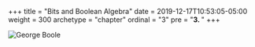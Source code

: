 +++
title = "Bits and Boolean Algebra"
date = 2019-12-17T10:53:05-05:00
weight = 300
archetype = "chapter"
ordinal = "3"
pre = "<b>3. </b>"
+++

![George Boole](https://upload.wikimedia.org/wikipedia/commons/c/ce/George_Boole_color.jpg)
